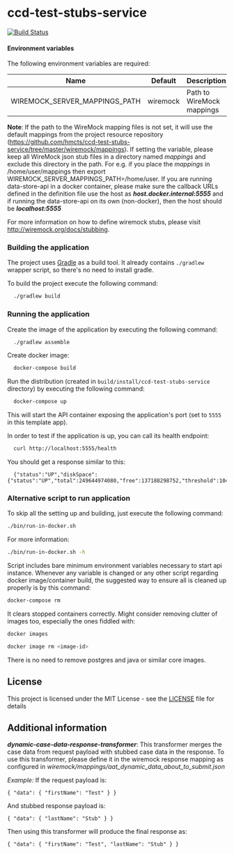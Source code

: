 # ccd-test-stubs-service

[![Build Status](https://travis-ci.org/hmcts/ccd-test-stubs-service.svg?branch=master)](https://travis-ci.org/hmcts/ccd-test-stubs-service)

#### Environment variables
The following environment variables are required:

| Name | Default | Description |
|------|---------|-------------|
| WIREMOCK_SERVER_MAPPINGS_PATH | wiremock | Path to WireMock mappings |

__Note__: If the path to the WireMock mapping files is not set, it will use the default mappings from the project 
resource repository (https://github.com/hmcts/ccd-test-stubs-service/tree/master/wiremock/mappings). If 
setting the variable, please keep all WireMock json stub files in a directory named 
_mappings_ and exclude this directory in the path. For e.g. if you place the _mappings_ in /home/user/mappings then 
export WIREMOCK_SERVER_MAPPINGS_PATH=/home/user. If you are running data-store-api in a docker container, please make 
sure the callback URLs defined in the definition file use the host as **_host.docker.internal:5555_** and if running 
the data-store-api on its own (non-docker), then the host should be **_localhost:5555_** 

For more information on how to define wiremock stubs, please visit http://wiremock.org/docs/stubbing.

### Building the application

The project uses [Gradle](https://gradle.org) as a build tool. It already contains
`./gradlew` wrapper script, so there's no need to install gradle.

To build the project execute the following command:

```bash
  ./gradlew build
```

### Running the application

Create the image of the application by executing the following command:

```bash
  ./gradlew assemble
```

Create docker image:

```bash
  docker-compose build
```

Run the distribution (created in `build/install/ccd-test-stubs-service` directory)
by executing the following command:

```bash
  docker-compose up
```

This will start the API container exposing the application's port
(set to `5555` in this template app).

In order to test if the application is up, you can call its health endpoint:

```bash
  curl http://localhost:5555/health
```

You should get a response similar to this:

```
  {"status":"UP","diskSpace":{"status":"UP","total":249644974080,"free":137188298752,"threshold":10485760}}
```

### Alternative script to run application

To skip all the setting up and building, just execute the following command:

```bash
./bin/run-in-docker.sh
```

For more information:

```bash
./bin/run-in-docker.sh -h
```

Script includes bare minimum environment variables necessary to start api instance. Whenever any variable is changed or any other script regarding docker image/container build, the suggested way to ensure all is cleaned up properly is by this command:

```bash
docker-compose rm
```

It clears stopped containers correctly. Might consider removing clutter of images too, especially the ones fiddled with:

```bash
docker images

docker image rm <image-id>
```

There is no need to remove postgres and java or similar core images.

## License

This project is licensed under the MIT License - see the [LICENSE](LICENSE) file for details

## Additional information

**_dynamic-case-data-response-transformer_**: This transformer merges the case data from request payload with stubbed 
case data in the response. To use this transformer, please define it in the wiremock response mapping as configured 
in _wiremock/mappings/aat_dynamic_data_about_to_submit.json_

_Example:_
If the request payload is:

`{
  "data": {
    "firstName": "Test"
  }
}`

And stubbed response payload is:

`{
  "data": {
    "lastName": "Stub"
  }
}`

Then using this transformer will produce the final response as:

`{
  "data": {
    "firstName": "Test",
    "lastName": "Stub"
  }
}`


